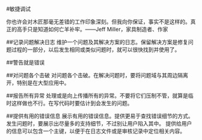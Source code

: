 #敏捷调试 

你也许会对木匠那毫无差错的工作印象深刻。但我向你保证，事实不是这样的。真正的高手只是知道如何亡羊补牢。——Jeff Miller，家具制造者、作家

##记录问题解决日志
维护一个问题及其解决方案的日志。保留解决方案是修复问题过程的一部分，以后发生相同或类似问题时，就可以很快找到并使用了。

##警告就是错误

##对问题各个击破
对问题各个击破。在解决问题时，要将问题域与其周边隔离开，特别是在大型应用中。

##报告所有异常
处理或是向上传播所有的异常。不要将它们压制不管，就算是临时这样做也不行。在写代码时要估计到会发生的问题。

##提供有用的错误信息
展示有用的错误信息。提供更易于查找错误细节的方式。发生问题时，要展示出尽量多的支持细节，不过别让用户陷入其中。
提供给用户的信息可以包含一个主键，以便于在日志文件或是审核记录中定位相关内容。








